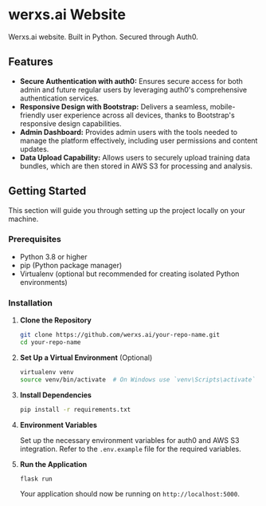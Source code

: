 # werxs.ai Website

Werxs.ai website. Built in Python. Secured through Auth0.

## Features

- **Secure Authentication with auth0:** Ensures secure access for both admin and future regular users by leveraging auth0's comprehensive authentication services.
- **Responsive Design with Bootstrap:** Delivers a seamless, mobile-friendly user experience across all devices, thanks to Bootstrap's responsive design capabilities.
- **Admin Dashboard:** Provides admin users with the tools needed to manage the platform effectively, including user permissions and content updates.
- **Data Upload Capability:** Allows users to securely upload training data bundles, which are then stored in AWS S3 for processing and analysis.

## Getting Started

This section will guide you through setting up the project locally on your machine.

### Prerequisites

- Python 3.8 or higher
- pip (Python package manager)
- Virtualenv (optional but recommended for creating isolated Python environments)

### Installation

1. **Clone the Repository**

    ```bash
    git clone https://github.com/werxs.ai/your-repo-name.git
    cd your-repo-name
    ```

2. **Set Up a Virtual Environment** (Optional)

    ```bash
    virtualenv venv
    source venv/bin/activate  # On Windows use `venv\Scripts\activate`
    ```

3. **Install Dependencies**

    ```bash
    pip install -r requirements.txt
    ```

4. **Environment Variables**

    Set up the necessary environment variables for auth0 and AWS S3 integration. Refer to the `.env.example` file for the required variables.

5. **Run the Application**

    ```bash
    flask run
    ```

    Your application should now be running on `http://localhost:5000`.
